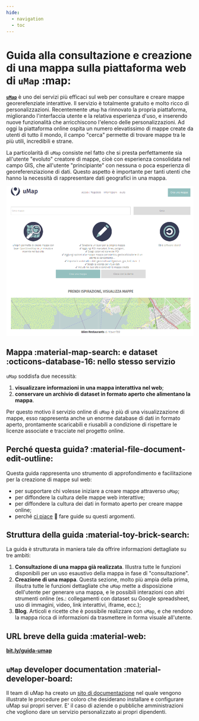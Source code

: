 ```yaml
---
hide:
  - navigation
  - toc
---
```


# **Guida alla consultazione e creazione di una mappa sulla piattaforma web di `uMap`** :map:

[**`uMap`**](https://umap.openstreetmap.fr/it/) è uno dei servizi più efficaci sul web per consultare e creare mappe georerefenziate interattive. 
Il servizio è totalmente gratuito e molto ricco di personalizzazioni.
Recentemente `uMap` ha rinnovato la propria piattaforma, migliorando l'interfaccia utente e la relativa esperienza d'uso, e inserendo nuove funzionalità che arricchiscono l'elenco delle personalizzazioni.
Ad oggi la piattaforma online ospita un numero elevatissimo di mappe create da utenti di tutto il mondo, il campo "cerca" permette di trovare mappe tra le più utili, incredibili e strane.

La particolarità di `uMap` consiste nel fatto che si presta perfettamente sia all'utente "evoluto" creatore di mappe, cioè con esperienza consolidata nel campo GIS, che all'utente "principiante" con nessuna o poca esperienza di georeferenziazione di dati. Questo aspetto è importante per tanti utenti che hanno la necessità di rappresentare dati geografici in una mappa.

<div align="center"><img src="https://raw.githubusercontent.com/opendatasicilia/guida-umap/main/docs/img/umap-homepage.PNG"></div>


## Mappa  :material-map-search: e dataset :octicons-database-16: nello stesso servizio   

`uMap` soddisfa due necessità:

   1. **visualizzare informazioni in una mappa interattiva nel web**;
   2. **conservare un archivio di dataset in formato aperto che alimentano la mappa**.

Per questo motivo il servizio online di `uMap` è più di una visualizzazione di mappe, esso rappresenta anche un enorme database di dati in formato aperto, prontamente scaricabili e riusabili a condizione di rispettare le licenze associate e tracciate nel progetto online.


## Perché questa guida? :material-file-document-edit-outline:

Questa guida rappresenta uno strumento di approfondimento e facilitazione per la creazione di mappe sul web:

* per supportare chi volesse iniziare a creare mappe attraverso `uMap`;
* per diffondere la cultura delle mappe web interattive;
* per diffondere la cultura dei dati in formato aperto per creare mappe online;
* perché [ci piace](https://opendatasicilia.github.io/guida-umap/informazioni/#chi-siamo) :blue_heart: fare guide su questi argomenti.


## Struttura della guida :material-toy-brick-search:

La guida è strutturata in maniera tale da offrire informazioni dettagliate su tre ambiti:

  1. **Consultazione di una mappa già realizzata**. Illustra tutte le funzioni disponibili per un uso esaustivo della mappa in fase di "consultazione".
  2. **Creazione di una mappa**. Questa sezione, molto più ampia della prima, illsutra tutte le funzioni dettagliate che `uMap` mette a disposizione dell'utente per generare una mappa, e le possibili interazioni con altri strumenti online (es.: collegamenti con dataset su Google spreadsheet, uso di immagini, video, link interattivi, iframe, ecc.);
  3. **Blog**. Articoli e ricette che è possibile realizzare con `uMap`, e che rendono la mappa ricca di informazioni da trasmettere in forma visuale all'utente.



## URL breve della guida :material-web:

[**bit.ly/guida-umap**](https://bit.ly/guida-umap)


## `uMap` developer documentation  :material-developer-board:

Il team di uMap ha creato un [sito di documentazione](https://umap-project.readthedocs.io/en/master/) nel quale vengono illustrate le procedure per coloro che desiderano installare e configurare uMap sui propri server. E' il caso di aziende o pubbliche amministrazioni che vogliono dare un servizio personalizzato ai propri dipendenti. 


    
